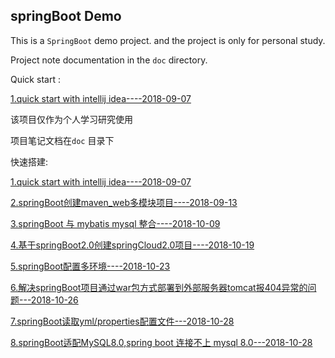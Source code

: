## springBoot Demo  



This is a `SpringBoot` demo project. and the project is only for personal study.   

Project note documentation in the `doc` directory.   

Quick start :  

[1.quick start with intellij idea----2018-09-07](doc/1.quick_start_with_intellij_idea.md )  



该项目仅作为个人学习研究使用    

项目笔记文档在`doc` 目录下  

快速搭建:  

[1.quick start with intellij idea----2018-09-07](doc/1.quick_start_with_intellij_idea.md )   

[2.springBoot创建maven_web多模块项目----2018-09-13](doc/2.springBoot创建maven_web多模块项目.md)  

[3.springBoot 与 mybatis mysql 整合----2018-10-09](doc/3.springBoot与mybatis_mysql整合.md "3.springBoot与mybatis_mysql整合.md")  

[4.基于springBoot2.0创建springCloud2.0项目----2018-10-19](doc/4.基于springBoot2.0创建springCloud2.0项目.md "4.基于springBoot2.0创建springCloud2.0项目.md")  

[5.springBoot配置多环境----2018-10-23](doc/5.springBoot配置多环境.md "doc/5.springBoot配置多环境.md")

[6.解决springBoot项目通过war包方式部署到外部服务器tomcat报404异常的问题---2018-10-26](doc/6.解决springBoot项目通过war包方式部署到外部服务器tomcat报404异常的问题.md "doc/6.解决springBoot项目通过war包方式部署到外部服务器tomcat报404异常的问题.md")  

[7.springBoot读取yml/properties配置文件---2018-10-28](doc/7.springBoot读取yml_properties配置文件.md "doc/7.springBoot读取yml_properties配置文件.md")  

[8.springBoot适配MySQL8.0,spring boot 连接不上 mysql 8.0---2018-10-28](doc/8.springBoot适配MySQL8.0.md "doc/8.springBoot适配MySQL8.0.md")  



